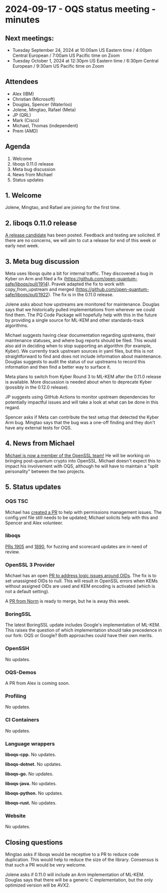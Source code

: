 # 2024-09-17 - OQS status meeting - minutes

## Next meetings:

- Tuesday September 24, 2024 at 10:00am US Eastern time / 4:00pm Central European / 7:00am US Pacific time on Zoom
- Tuesday October 1, 2024 at 12:30pm US Eastern time / 6:30pm Central European / 9:30am US Pacific time on Zoom

## Attendees

- Alex (IBM)
- Christian (Microsoft)
- Douglas, Spencer (Waterloo)
- Jolene, Mingtao, Rafael (Meta)
- JP (QRL)
- Mark (Cisco)
- Michael, Thomas (independent)
- Prem (AMD)

## Agenda

1. Welcome
2. liboqs 0.11.0 release
3. Meta bug discussion
4. News from Michael
5. Status updates

## 1. Welcome

Jolene, Mingtao, and Rafael are joining for the first time.

## 2. liboqs 0.11.0 release

[A release candidate](https://github.com/open-quantum-safe/liboqs/pull/1925) has been posted.
Feedback and testing are solicited.
If there are no concerns, we will aim to cut a release for end of this week or early next week.

## 3. Meta bug discussion

Meta uses liboqs quite a bit for internal traffic.
They discovered a bug in Kyber on Arm and filed a fix (https://github.com/open-quantum-safe/liboqs/pull/1914).
Pravek adapted the fix to work with copy_from_upstream and merged (https://github.com/open-quantum-safe/liboqs/pull/1922).
The fix is in the 0.11.0 release.

Jolene asks about how upstreams are monitored for maintenance.
Douglas says that we historically pulled implementations from wherever we could find them.
The PQ Code Package will hopefully help with this in the future by providing a single source for ML-KEM and other standards-track algorithms.

Michael suggests having clear documentation regarding upstreams, their maintenance statuses, and where bug reports should be filed.
This would also aid in deciding when to stop supporting an algorithm (for example, Kyber).
We currently track upstream sources in yaml files, but this is not straightforward to find and does not include information about maintenance.
Douglas suggests to audit the status of our upstreams to record this information and then find a better way to surface it.

Meta plans to switch from Kyber Round 3 to ML-KEM after the 0.11.0 release is available.
More discussion is needed about when to deprecate Kyber (possibly in the 0.12.0 release).

JP suggests using GitHub Actions to monitor upstream dependencies for potentially impactful issues and will take a look at what can be done in this regard.

Spencer asks if Meta can contribute the test setup that detected the Kyber Arm bug.
Mingtao says that the bug was a one-off finding and they don't have any external tests for OQS.

## 4. News from Michael

[Michael is now a member of the OpenSSL team!](https://openssl-library.org/post/2024-09-17-post-quantum/)
He will be working on bringing post-quantum crypto into OpenSSL.
Michael doesn't expect this to impact his involvement with OQS, although he will have to maintain a "split personality" between the two projects.

## 5. Status updates

### OQS TSC

Michael has [created a PR](https://github.com/open-quantum-safe/tsc/pull/77) to help with permissions management issues.
The config.yml file still needs to be updated; Michael solicits help with this and Spencer and Alex volunteer.

### liboqs

[PRs 1905](https://github.com/open-quantum-safe/liboqs/pull/1905) and [1890](https://github.com/open-quantum-safe/liboqs/pull/1890), for fuzzing and scorecard updates are in need of review.

### OpenSSL 3 Provider

Michael has an open [PR to address logic issues around OIDs](https://github.com/open-quantum-safe/oqs-provider/pull/522).
The fix is to set unassigned OIDs to null.
This will result in OpenSSL errors when KEMs without assigned OIDs are used and KEM encoding is activated (which is not a default setting).

A [PR from Norm](https://github.com/open-quantum-safe/oqs-provider/pull/521) is ready to merge, but he is away this week.

### BoringSSL

The latest BoringSSL update includes Google's implementation of ML-KEM.
This raises the question of which implementation should take precedence in our fork: OQS or Google?
Both approaches could have their own merits.

### OpenSSH

No updates.

### OQS-Demos

A PR from Alex is coming soon.

### Profiling

No updates.

### CI Containers

No updates.

### Language wrappers

**liboqs-cpp.**
No updates.

**liboqs-dotnet.** 
No updates.

**liboqs-go.** 
No updates.

**liboqs-java.**
No updates.

**liboqs-python.** 
No updates.

**liboqs-rust.**
No updates.

### Website

No updates.

## Closing questions

Mingtao asks if liboqs would be receptive to a PR to reduce code duplication.
This would help to reduce the size of the library.
Consensus is that such a PR would be very welcome.

Jolene asks if 0.11.0 will include an Arm implementation of ML-KEM.
Douglas says that there will be a generic C implementation, but the only optimized version will be AVX2.
